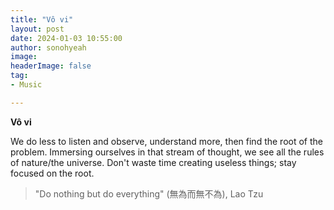 ```yaml
---
title: "Vô vi"
layout: post
date: 2024-01-03 10:55:00
author: sonohyeah
image: 
headerImage: false
tag:
- Music

---
```


**Vô vi**

We do less to listen and observe, understand more, then find the root of the problem. Immersing ourselves in that stream of thought, we see all the rules of nature/the universe. Don't waste time creating useless things; stay focused on the root.

> "Do nothing but do everything" (無為而無不為), Lao Tzu